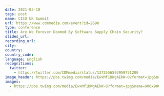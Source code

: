 ```yaml
---
date: 2021-03-18
tags: post
name: CISO UK Summit
url: https://www.cdmmedia.com/event?id=2698
type: conference
title: Are We Forever Doomed By Software Supply Chain Security?
slides_url:
recording_url:
city:
country:
country_code:
language: English
recognitions:
  twitter:
    - https://twitter.com/CDMmedia/status/1372556593959731200
image_header: https://pbs.twimg.com/media/EwxMf1DWgAEkW-O?format=jpg&name=900x900
images:
  - https://pbs.twimg.com/media/EwxMf1DWgAEkW-O?format=jpg&name=900x900
---
```

